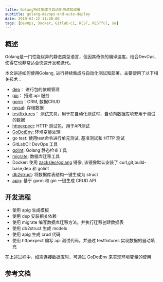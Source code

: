 ```yaml
---
title: Golang持续集成与自动化测试和部署
subtitle: golang-devops-and-auto-deploy
date: 2019-04-22 11:20:00
tags: [DevOps, Docker, Gitlab-CI, REST, RESTful, Go]
---
```


## 概述

Golang是一门性能优异的静态类型语言，但因其奇快的编译速度，结合DevOps, 使得它也非常适合快速开发和迭代。

本文讲述如何使用Golang, 进行持续集成与自动化测试和部署。主要使用了以下相关技术：

+ [dep](https://github.com/golang/dep)： 进行包的依赖管理
+ [gin](https://github.com/gin-gonic/gin)： 搭建 api 服务
+ [gorm](https://github.com/jinzhu/gorm)：ORM, 数据CRUD
+ [mysql](http://github.com/go-sql-driver/mysql): 存储数据
+ [testfixtures](https://github.com/go-testfixtures/testfixtures)： 测试夹具，用于在自动化测试时，自动向数据库填充用于测试的数据
+ [httpexpect](https://github.com/gavv/httpexpect): HTTP 测试包，用于API测试
+ [GoDotEnv](https://github.com/joho/godotenv): 环境变量处理
+ go test: 使用test命令进行单元测试, 基准测试和 HTTP 测试
+ GitLabCI: DevOps 工具
+ [golint](https://github.com/golang/lint): Golang 静态检查工具
+ [migrate](https://github.com/golang-migrate/migrate/): 数据库迁移工具
+ Docker: 使用 [zacksleo/golang](https://github.com/zacksleo/golang) 镜像, 该镜像默认安装了 curl,git,build-base,dep 和 golint
+ [db2struct](https://github.com/Shelnutt2/db2struct): 将数据库表结构一键生成为 struct
+ [apig](https://github.com/cweagans/apig/tree/dep-conversion): 基于 gorm 和 gin 一键生成 CRUD API

##  开发流程

+ 使用 apig 生成模板
+ 使用 dep 安装相关依赖
+ 使用 migrate 编写数据库迁移方法，并执行迁移创建数据表
+ 使用 db2struct 生成 models
+ 使用 apig 生成 crud 代码
+ 使用 httpexpect 编写 api 测试代码，并通过 testfixtures 实现数据的自动填充

在上述过程中，如需连接数据库时，可通过 GoDotEnv 来实现环境变量的使用


## 参考文档
